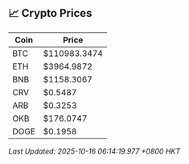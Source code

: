 ## 📈 Crypto Prices

| Coin | Price |
| ---- | ----- |
| BTC | $110983.3474 |
| ETH | $3964.9872 |
| BNB | $1158.3067 |
| CRV | $0.5487 |
| ARB | $0.3253 |
| OKB | $176.0747 |
| DOGE | $0.1958 |

_Last Updated: 2025-10-16 06:14:19.977 +0800 HKT_
